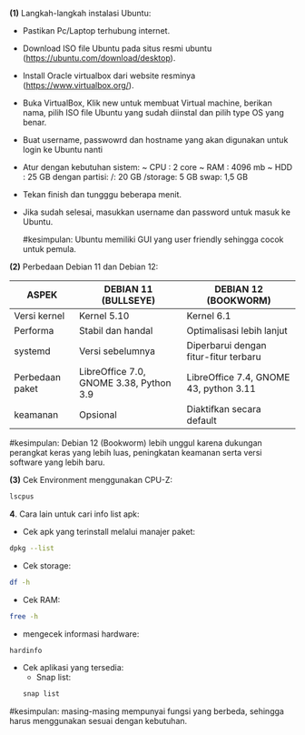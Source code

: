 **(1)** Langkah-langkah instalasi Ubuntu:

-  Pastikan Pc/Laptop terhubung internet.

-  Download ISO file Ubuntu pada situs resmi ubuntu (https://ubuntu.com/download/desktop).

-  Install Oracle virtualbox dari website resminya (https://www.virtualbox.org/).

-  Buka VirtualBox, Klik new untuk membuat Virtual machine, berikan nama, pilih ISO file Ubuntu  yang sudah diinstal dan pilih type OS yang benar.

- Buat username, passwowrd dan hostname yang akan digunakan untuk login ke Ubuntu nanti

- Atur dengan kebutuhan sistem:
  ~ CPU : 2 core
  ~ RAM : 4096 mb
  ~ HDD : 25 GB dengan partisi:
     /: 20 GB
     /storage: 5 GB
     swap: 1,5 GB

- Tekan finish dan tungggu beberapa menit.

- Jika sudah selesai, masukkan username dan password untuk masuk ke Ubuntu.

  #kesimpulan:
  Ubuntu memiliki GUI yang user friendly sehingga cocok untuk pemula.


**(2)** Perbedaan Debian 11 dan Debian 12:

| ASPEK                | DEBIAN 11 (BULLSEYE) | DEBIAN 12 (BOOKWORM)  |
|----------------------|----------------------|-----------------------|
| Versi kernel         | Kernel 5.10          | Kernel 6.1            |
| Performa             | Stabil dan handal    | Optimalisasi lebih lanjut |
| systemd              | Versi sebelumnya     | Diperbarui dengan fitur-fitur terbaru |
| Perbedaan paket      | LibreOffice 7.0, GNOME 3.38, Python 3.9 | LibreOffice 7.4, GNOME 43, python 3.11 |
| keamanan             | Opsional             | Diaktifkan secara default |

#kesimpulan:
Debian 12 (Bookworm) lebih unggul karena dukungan perangkat keras yang lebih luas, peningkatan keamanan serta versi software yang lebih baru.


**(3)** Cek Environment menggunakan CPU-Z:

```bash
lscpus
```

**4**. Cara lain untuk cari info list apk:
- Cek apk yang terinstall melalui manajer paket:
```bash
dpkg --list
```

- Cek storage: 
```bash
df -h
```
- Cek RAM:
```bash
free -h
```
- mengecek informasi hardware:
```bash
hardinfo
```
- Cek aplikasi yang tersedia:
    - Snap list: 
    ```bash
    snap list
    ```
#kesimpulan:
masing-masing mempunyai fungsi yang berbeda, sehingga harus menggunakan sesuai dengan kebutuhan. 

  
